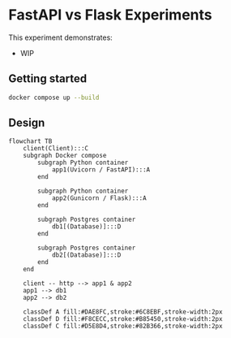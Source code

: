 # FastAPI vs Flask Experiments

This experiment demonstrates:

- WIP

## Getting started

```bash
docker compose up --build
```

## Design

```mermaid
flowchart TB
    client(Client):::C
    subgraph Docker compose
        subgraph Python container
            app1(Uvicorn / FastAPI):::A
        end

        subgraph Python container
            app2(Gunicorn / Flask):::A
        end
        
        subgraph Postgres container
            db1[(Database)]:::D
        end
        
        subgraph Postgres container
            db2[(Database)]:::D
        end
    end

    client -- http --> app1 & app2
    app1 --> db1
    app2 --> db2

    classDef A fill:#DAE8FC,stroke:#6C8EBF,stroke-width:2px
    classDef D fill:#F8CECC,stroke:#B85450,stroke-width:2px
    classDef C fill:#D5E8D4,stroke:#82B366,stroke-width:2px
```
